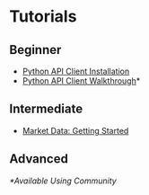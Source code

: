 # Tutorials

## Beginner

* [Python API Client Installation](https://github.com/coinmetrics/api-client-python/tree/master?tab=readme-ov-file#installation-and-updates)
* [Python API Client Walkthrough](walkthrough_community.md)*

## Intermediate
* [Market Data: Getting Started](MDF_market_data_overview.md)

## Advanced

_*Available Using Community_
